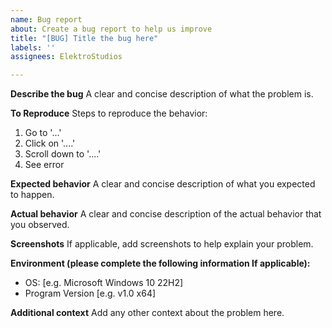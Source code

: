 ```yaml
---
name: Bug report
about: Create a bug report to help us improve
title: "[BUG] Title the bug here"
labels: ''
assignees: ElektroStudios

---
```


**Describe the bug**
A clear and concise description of what the problem is.

**To Reproduce**
Steps to reproduce the behavior:
1. Go to '...'
2. Click on '....'
3. Scroll down to '....'
4. See error

**Expected behavior**
A clear and concise description of what you expected to happen.

**Actual behavior**
A clear and concise description of the actual behavior that you observed.

**Screenshots**
If applicable, add screenshots to help explain your problem.

**Environment (please complete the following information If applicable):**
 - OS: [e.g. Microsoft Windows 10 22H2]
 - Program Version [e.g. v1.0 x64]

**Additional context**
Add any other context about the problem here.
